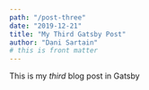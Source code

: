 ```yaml
---
path: "/post-three" 
date: "2019-12-21"
title: "My Third Gatsby Post"
author: "Dani Sartain"
# this is front matter
---
```

<!-- this is the content -->
This is my *third* blog post in Gatsby